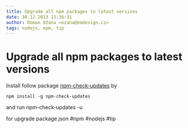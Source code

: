 ```yaml
---
title: Upgrade all npm packages to latest versions
date: 30.12.2013 15:36:31
author: Roman Ožana <ozana@omdesign.cz>
tags: nodejs, npm, tip
---
```



# Upgrade all npm packages to latest versions

Install follow package [npm-check-updates](https://npmjs.org/package/npm-check-updates) by


    npm install -g npm-check-updates


 and run 
    npm-check-updates -u


 for upgrade package.json #npm #nodejs #tip
